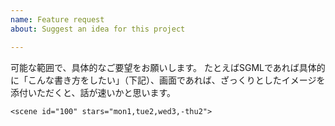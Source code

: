 ```yaml
---
name: Feature request
about: Suggest an idea for this project

---
```


可能な範囲で、具体的なご要望をお願いします。 たとえばSGMLであれば具体的に「こんな書き方をしたい」（下記）、画面であれば、ざっくりとしたイメージを添付いただくと、話が速いかと思います。

`<scene id="100" stars="mon1,tue2,wed3,-thu2">`

